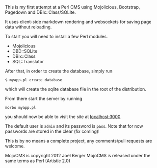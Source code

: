 This is my first attempt at a Perl CMS using Mojolicious, Bootstrap, Pagedown and DBIx::Class/SQLite.

It uses client-side markdown rendering and websockets for saving page data without reloading.

To start you will need to install a few Perl modules.

* Mojolicious
* DBD::SQLite
* DBIx::Class
* SQL::Translator

After that, in order to create the database, simply run

    $ myapp.pl create_database

which will create the sqlite database file in the root of the distribution.

From there start the server by running

    morbo myapp.pl

you should now be able to visit the site at [localhost:3000](http://localhost:3000).

The default user is `admin` and its password is `pass`. Note that for now passwords are stored in the clear (fix coming)!

This is by no means a complete project, any comments/pull requests are welcome.

MojoCMS is copyright 2012 Joel Berger
MojoCMS is released under the same terms as Perl (Artistic 2.0)

